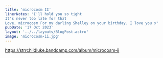 ```yaml
---
title: 'microcosm II'
linerNotes: "I'll hold you so tight
It's never too late for that
Love, microcosm For my darling Shelley on your birthday. I love you x"
pubDate: '17 Oct 2023'
layout: '../../layouts/BlogPost.astro'
image: 'microcosm-ii.jpg'
---
```


https://strrchildluke.bandcamp.com/album/microcosm-ii
